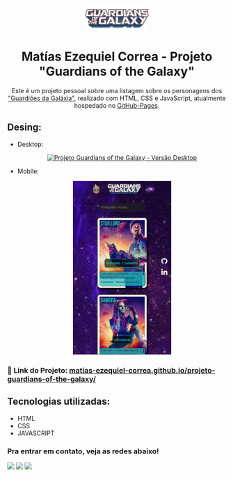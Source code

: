 <div align="center">
  <img alt="Logo" src="src/imagens/logo-guardians.png" width="150" />
</div>
<h1 align="center">
  Matías Ezequiel Correa - Projeto "Guardians of the Galaxy"
</h1>
<p align="center">
  Este é um projeto pessoal sobre uma listagem sobre os personagens dos <a href="https://matias-ezequiel-correa.github.io/projeto-guardians-of-the-galaxy/" target="_blank">"Guardiões da Galáxia",</a> realizado com HTML, CSS e JavaScript, atualmente hospedado no <a href="https://github.com/matias-ezequiel-correa">GitHub-Pages</a>.
</p>

## Desing: 
* Desktop:
[<p align="center"><img height="400em" src="./src/design/desktop-design.PNG" alt="Projeto Guardians of the Galaxy - Versão Desktop">](https://matias-ezequiel-correa.github.io/projeto-guardians-of-the-galaxy/)<p>

* Mobile:
[<p align="center"><img height="400em" src="./src/design/mobile-design.PNG" alt="Projeto Guardians of the Galaxy - Versão Mobile">](https://matias-ezequiel-correa.github.io/projeto-guardians-of-the-galaxy/)<p>

### 🔗 Link do Projeto: <a href="https://matias-ezequiel-correa.github.io/projeto-guardians-of-the-galaxy/" target="_blank">matias-ezequiel-correa.github.io/projeto-guardians-of-the-galaxy/</a>

## Tecnologias utilizadas:

 * HTML
 * CSS
 * JAVASCRIPT

 ### Pra entrar em contato, veja as redes abaixo!
 
<div> 
  <a href="https://instagram.com/maticorrea10" target="_blank"><img src="https://img.shields.io/badge/-Instagram-%23E4405F?style=for-the-badge&logo=instagram&logoColor=white" target="_blank"></a>
  <a href = "https://matiasecorrea19@gmail.com"><img src="https://img.shields.io/badge/-Gmail-%23333?style=for-the-badge&logo=gmail&logoColor=white" target="_blank"></a>
  <a href="https://www.linkedin.com/in/matías-ezequiel-correa" target="_blank"><img src="https://img.shields.io/badge/-LinkedIn-%230077B5?style=for-the-badge&logo=linkedin&logoColor=white" target="_blank"></a> 
</div>
